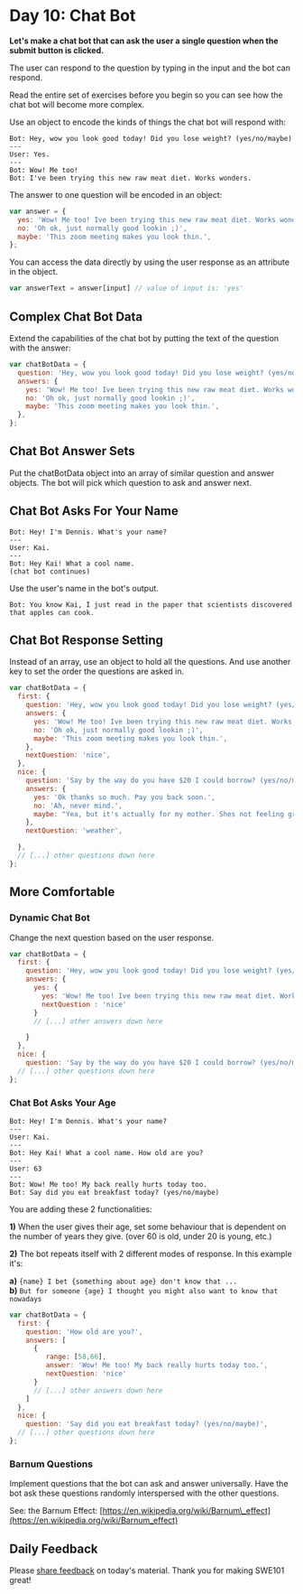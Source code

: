 # Day 10: Chat Bot

**Let's make a chat bot that can ask the user a single question when the submit button is clicked.**

The user can respond to the question by typing in the input and the bot can respond.

Read the entire set of exercises before you begin so you can see how the chat bot will become more complex.

Use an object to encode the kinds of things the chat bot will respond with:

```text
Bot: Hey, wow you look good today! Did you lose weight? (yes/no/maybe)
---
User: Yes.
---
Bot: Wow! Me too!
Bot: I've been trying this new raw meat diet. Works wonders.
```

The answer to one question will be encoded in an object:

```javascript
var answer = {
  yes: 'Wow! Me too! Ive been trying this new raw meat diet. Works wonders.',
  no: 'Oh ok, just normally good lookin ;)',
  maybe: 'This zoom meeting makes you look thin.',
};
```

You can access the data directly by using the user response as an attribute in the object.

```javascript
var answerText = answer[input] // value of input is: 'yes'
```

## Complex Chat Bot Data

Extend the capabilities of the chat bot by putting the text of the question with the answer:

```javascript
var chatBotData = {
  question: 'Hey, wow you look good today! Did you lose weight? (yes/no/maybe)',
  answers: {
    yes: 'Wow! Me too! Ive been trying this new raw meat diet. Works wonders.',
    no: 'Oh ok, just normally good lookin ;)',
    maybe: 'This zoom meeting makes you look thin.',
  },
};
```

## Chat Bot Answer Sets

Put the chatBotData object into an array of similar question and answer objects. The bot will pick which question to ask and answer next.

## Chat Bot Asks For Your Name

```text
Bot: Hey! I'm Dennis. What's your name?
---
User: Kai.
---
Bot: Hey Kai! What a cool name.
(chat bot continues)
```

Use the user's name in the bot's output.

```text
Bot: You know Kai, I just read in the paper that scientists discovered that apples can cook.
```

## Chat Bot Response Setting

Instead of an array, use an object to hold all the questions. And use another key to set the order the questions are asked in.

```javascript
var chatBotData = {
  first: {
    question: 'Hey, wow you look good today! Did you lose weight? (yes/no/maybe)',
    answers: {
      yes: 'Wow! Me too! Ive been trying this new raw meat diet. Works wonders.',
      no: 'Oh ok, just normally good lookin ;)',
      maybe: 'This zoom meeting makes you look thin.',
    },
    nextQuestion: 'nice',
  },
  nice: {
    question: 'Say by the way do you have $20 I could borrow? (yes/no/maybe)',
    answers: {
      yes: 'Ok thanks so much. Pay you back soon.',
      no: 'Ah, never mind.',
      maybe: "Yea, but it's actually for my mother. Shes not feeling great.",
    },
    nextQuestion: 'weather',

  },
  // [...] other questions down here
};
```

## More Comfortable

### Dynamic Chat Bot

Change the next question based on the user response.

```javascript
var chatBotData = {
  first: {
    question: 'Hey, wow you look good today! Did you lose weight? (yes/no/maybe)',
    answers: {
      yes: {
        yes: 'Wow! Me too! Ive been trying this new raw meat diet. Works wonders.',
        nextQuestion : 'nice'  
      }
      // [...] other answers down here

    }
  },
  nice: {
    question: 'Say by the way do you have $20 I could borrow? (yes/no/maybe)',
  // [...] other questions down here
};
```

### Chat Bot Asks Your Age

```text
Bot: Hey! I'm Dennis. What's your name?
---
User: Kai.
---
Bot: Hey Kai! What a cool name. How old are you?
---
User: 63
---
Bot: Wow! Me too! My back really hurts today too.
Bot: Say did you eat breakfast today? (yes/no/maybe)
```

You are adding these 2 functionalities:

**1\)** When the user gives their age, set some behaviour that is dependent on the number of years they give. \(over 60 is old, under 20 is young, etc.\)

**2\)** The bot repeats itself with 2 different modes of response. In this example it's:

**a\)** `{name} I bet {something about age} don't know that ...`  
**b\)** `But for someone {age} I thought you might also want to know that nowadays`

```javascript
var chatBotData = {
  first: {
    question: 'How old are you?',
    answers: [
      {
         range: [58,66],
         answer: 'Wow! Me too! My back really hurts today too.',
         nextQuestion: 'nice'  
      }
      // [...] other answers down here
    ]
  },
  nice: {
    question: 'Say did you eat breakfast today? (yes/no/maybe)',
  // [...] other questions down here
};
```

### Barnum Questions

Implement questions that the bot can ask and answer universally. Have the bot ask these questions randomly interspersed with the other questions.

See: the Barnum Effect: [https://en.wikipedia.org/wiki/Barnum\_effect](https://en.wikipedia.org/wiki/Barnum_effect)

## Daily Feedback

Please [share feedback](https://forms.gle/NK3mez8er7pPo7tu5) on today's material. Thank you for making SWE101 great!

